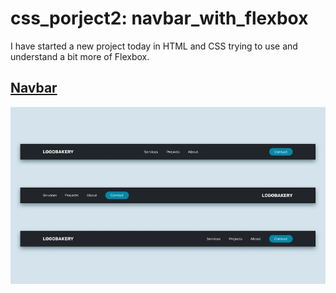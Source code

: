 # css_porject2: navbar_with_flexbox

I have started a new project today in HTML and CSS trying to use and understand a bit more of Flexbox.
<h2><a href="">Navbar</a></h2>
 <img src="https://raw.githubusercontent.com/mrseyedmahdi/navbar_with_flexbox/master/images/screen.webp" alt="">
